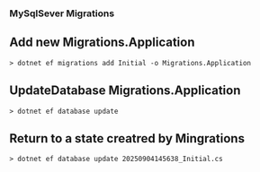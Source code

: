 ﻿### MySqlSever Migrations 

## Add new Migrations.Application
	> dotnet ef migrations add Initial -o Migrations.Application


## UpdateDatabase Migrations.Application
	> dotnet ef database update

## Return to a state creatred by Mingrations
	> dotnet ef database update 20250904145638_Initial.cs
